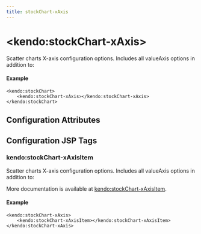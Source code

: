 ```yaml
---
title: stockChart-xAxis
---
```


# \<kendo:stockChart-xAxis\>

Scatter charts X-axis configuration options.
Includes all valueAxis options in addition to:

#### Example
    <kendo:stockChart>
        <kendo:stockChart-xAxis></kendo:stockChart-xAxis>
    </kendo:stockChart>

## Configuration Attributes


##  Configuration JSP Tags

### kendo:stockChart-xAxisItem

Scatter charts X-axis configuration options.
Includes all valueAxis options in addition to:

More documentation is available at [kendo:stockChart-xAxisItem](stockchart/xaxisitem).

#### Example

    <kendo:stockChart-xAxis>
        <kendo:stockChart-xAxisItem></kendo:stockChart-xAxisItem>
    </kendo:stockChart-xAxis>

